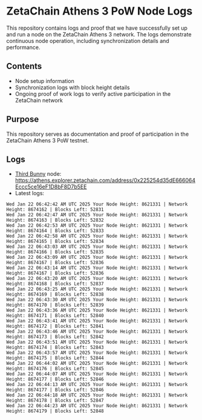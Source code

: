 # ZetaChain Athens 3 PoW Node Logs
This repository contains logs and proof that we have successfully set up and run a node on the ZetaChain Athens 3 network. The logs demonstrate continuous node operation, including synchronization details and performance.

## Contents
- Node setup information
- Synchronization logs with block height details
- Ongoing proof of work logs to verify active participation in the ZetaChain network

## Purpose
This repository serves as documentation and proof of participation in the ZetaChain Athens 3 PoW testnet.

## Logs

- [Third Bunny](https://thirdbunny.xyz/) node: https://athens.explorer.zetachain.com/address/0x225254d35dE666064Eccc5ce16eF1D8bF8D7b5EE
- Latest logs:
```
Wed Jan 22 06:42:42 AM UTC 2025 Your Node Height: 8621331 | Network Height: 8674162 | Blocks Left: 52831
Wed Jan 22 06:42:47 AM UTC 2025 Your Node Height: 8621331 | Network Height: 8674163 | Blocks Left: 52832
Wed Jan 22 06:42:53 AM UTC 2025 Your Node Height: 8621331 | Network Height: 8674164 | Blocks Left: 52833
Wed Jan 22 06:42:58 AM UTC 2025 Your Node Height: 8621331 | Network Height: 8674165 | Blocks Left: 52834
Wed Jan 22 06:43:03 AM UTC 2025 Your Node Height: 8621331 | Network Height: 8674166 | Blocks Left: 52835
Wed Jan 22 06:43:09 AM UTC 2025 Your Node Height: 8621331 | Network Height: 8674167 | Blocks Left: 52836
Wed Jan 22 06:43:14 AM UTC 2025 Your Node Height: 8621331 | Network Height: 8674167 | Blocks Left: 52836
Wed Jan 22 06:43:20 AM UTC 2025 Your Node Height: 8621331 | Network Height: 8674168 | Blocks Left: 52837
Wed Jan 22 06:43:25 AM UTC 2025 Your Node Height: 8621331 | Network Height: 8674169 | Blocks Left: 52838
Wed Jan 22 06:43:30 AM UTC 2025 Your Node Height: 8621331 | Network Height: 8674170 | Blocks Left: 52839
Wed Jan 22 06:43:36 AM UTC 2025 Your Node Height: 8621331 | Network Height: 8674171 | Blocks Left: 52840
Wed Jan 22 06:43:41 AM UTC 2025 Your Node Height: 8621331 | Network Height: 8674172 | Blocks Left: 52841
Wed Jan 22 06:43:46 AM UTC 2025 Your Node Height: 8621331 | Network Height: 8674173 | Blocks Left: 52842
Wed Jan 22 06:43:51 AM UTC 2025 Your Node Height: 8621331 | Network Height: 8674174 | Blocks Left: 52843
Wed Jan 22 06:43:57 AM UTC 2025 Your Node Height: 8621331 | Network Height: 8674175 | Blocks Left: 52844
Wed Jan 22 06:44:02 AM UTC 2025 Your Node Height: 8621331 | Network Height: 8674176 | Blocks Left: 52845
Wed Jan 22 06:44:07 AM UTC 2025 Your Node Height: 8621331 | Network Height: 8674177 | Blocks Left: 52846
Wed Jan 22 06:44:13 AM UTC 2025 Your Node Height: 8621331 | Network Height: 8674177 | Blocks Left: 52846
Wed Jan 22 06:44:18 AM UTC 2025 Your Node Height: 8621331 | Network Height: 8674178 | Blocks Left: 52847
Wed Jan 22 06:44:23 AM UTC 2025 Your Node Height: 8621331 | Network Height: 8674179 | Blocks Left: 52848
```
